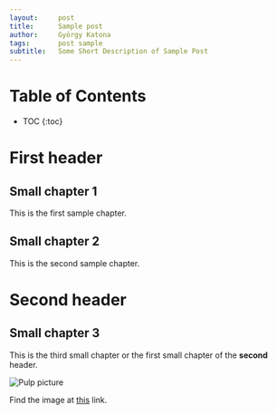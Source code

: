 ```yaml
---
layout:     post
title:      Sample post
author:     György Katona
tags: 		post sample
subtitle:  	Some Short Description of Sample Post
---
```

<!-- Start Writing Below in Markdown -->

# Table of Contents

* TOC
{:toc}

# First header

## Small chapter 1

This is the first sample chapter.

## Small chapter 2

This is the second sample chapter.

# Second header

## Small chapter 3

This is the third small chapter or the first small chapter of the **second** header.

![Pulp picture](https://georgekatona.github.io/img/bg_pulp.png)

Find the image at [this](https://georgekatona.github.io/img/bg_pulp.png) link.



